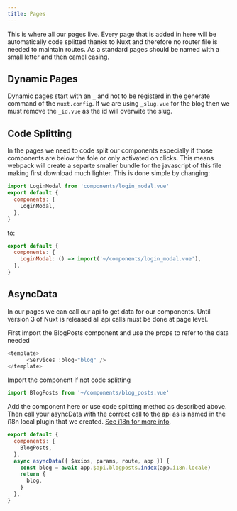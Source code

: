 ```yaml
---
title: Pages
---
```


This is where all our pages live. Every page that is added in here will be automatically code splitted thanks to Nuxt and therefore no router file is needed to maintain routes. As a standard pages should be named with a small letter and then camel casing.

## Dynamic Pages

Dynamic pages start with an `_` and not to be registerd in the generate command of the `nuxt.config`. If we are using `_slug.vue` for the blog then we must remove the `_id.vue` as the id will overwite the slug.

## Code Splitting

In the pages we need to code split our components especially if those components are below the fole or only activated on clicks. This means webpack will create a separte smaller bundle for the javascript of this file making first download much lighter. This is done simple by changing:

```js
import LoginModal from 'components/login_modal.vue'
export default {
  components: {
    LoginModal,
  },
}
```

to:

```js
export default {
  components: {
    LoginModal: () => import('~/components/login_modal.vue'),
  },
}
```

## AsyncData

In our pages we can call our api to get data for our components. Until version 3 of Nuxt is released all api calls must be done at page level.

First import the BlogPosts component and use the props to refer to the data needed

```js
<template>
      <Services :blog="blog" />
</template>
```

Import the component if not code splitting

```js
import BlogPosts from '~/components/blog_posts.vue'
```

Add the component here or use code splitting method as described above. Then call your asyncData with the correct call to the api as is named in the i18n local plugin that we created. [See i18n for more info](/i18n.md).

```js
export default {
  components: {
    BlogPosts,
  },
  async asyncData({ $axios, params, route, app }) {
    const blog = await app.$api.blogposts.index(app.i18n.locale)
    return {
      blog,
    }
  },
}
```

